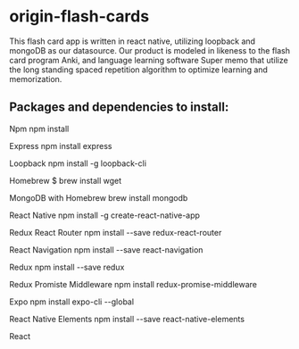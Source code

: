# origin-flash-cards

This flash card app is written in react native, utilizing loopback and mongoDB as our datasource. 
Our product is modeled in likeness to the flash card program Anki, and language learning software Super memo that utilize
the long standing spaced repetition algorithm to optimize learning and memorization.

Packages and dependencies to install:
------------------------------------
Npm 
npm install

Express
npm install express

Loopback
npm install -g loopback-cli

Homebrew
$ brew install wget

MongoDB with Homebrew
brew install mongodb

React Native
npm install -g create-react-native-app

Redux React Router
npm install --save redux-react-router

React Navigation
npm install --save react-navigation

Redux
npm install --save redux

Redux Promiste Middleware
npm install redux-promise-middleware

Expo
npm install expo-cli --global

React Native Elements
npm install --save react-native-elements

React

